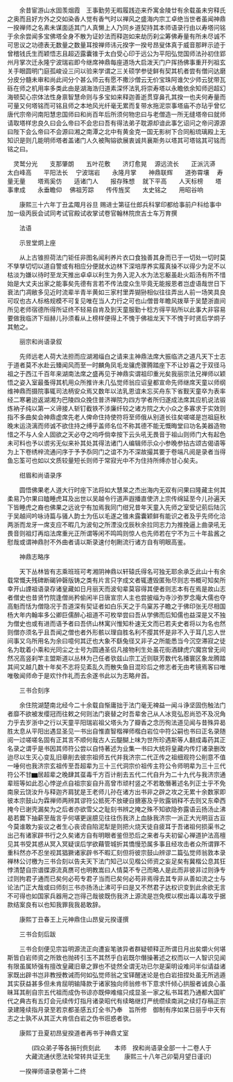 <!-- { "loadSidebar": true } -->
　　余昔宦游山水固羡烟霞　王事勤劳无暇履践迩来乔寓金陵廿有余载虽未穷释氏之奥而且好方外之交如染香人觉有香气时以禅风之盛海内宗工卓绝当世者虽闻神鼎一揆禅师之名素未谋面适其门人真懒上人乃同乡道契持其本师语录行由以寿塔问铭于余余尝闻多宝佛塔全身不散为证妙法而释迦如来劫历刹尘筹佛寿量有所未尽诚不可思议之功德表无数量之数量耳按禅师讳元揆字一揆号昂叟体真于威音那畔示迹于曾稽钱氏生而颖悟志且超迈露囊锥于太白受心印于远公为平阳弘觉国师法孙初住郢州月掌次迁永隆宁波瑞岩即今继席神鼎每座道场大启泼天门户挥扬佛事重开列祖玄关手眼圆明门庭孤峻设三问以验来学谓之三关硕学参徒鲜有契其机者尝有僧问达磨分皮分髓未审和尚此间分个甚么师云有愿不撒沙僧云无价宝珠阿谁欠少师云犹带瓦砾在师之机用率多类此由是湖海浩归道素深怀法乳将崇寿塔以永瞻依余知师迥超幻海顿契心宗体法性身禀智慧命则与多宝如来释迦善逝贯穿鼻孔其揆一也夫何寿量而可量又何塔铭而可铭且师之本地风光纤毫无累而复带水拖泥崇事塔庙不亦玷乎曾忆唐代宗帝问南阳慧忠国师曰和尚百年后所须何物忠曰与老僧造一所无缝塔帝曰就师请取塔样忠良久曰会么帝曰不会忠曰吾有得法弟子耽源却谙此事乞诏问之帝问源源曰陛下会么帝曰不会源曰湘之南潭之北中有黄金克一国无影树下合同船琉璃殿上无知识是则几能明师塔者盖诸门人久被陶镕欲展衷诚共襄斯务以塔其可塔铭其可铭而铭之曰。

　灵鹫分光　　支那肇朗　　五叶花敷　　济灯愈晃
　源远流长　　正派沆漭　　太白峰高　　平阳法长
　宁波瑞岩　　永隆月掌　　神鼎联辉　　道弥霄壤
　寿量无量　　塔焉奚仿　　适诸门人　　报存殊想
　就下平高　　人天标榜　　塔事聿成　　永垂瞻仰
　佛祖芳踪　　传传旌奖　　太史铭之　　用昭谷响

　　康熙三十六年丁丑孟陬月谷旦
赐进士第征仕郎兵科掌印都给事前户科给事中加一级丙辰会试同考试官殿试收掌试卷官翰林院庶吉士车万育撰

　　法语

　　示昱堂炯上座

　　从上古锥担荷法门钜任非图名闻利养片衣口食独善其身而已于一切处一切时莫不孳孳切切以道自警或有相应分便就水边林下深培厚养实履真操不以得少为足不以枯淡为嫌以待时至龙天推出卓卓以利生为务入泥入水为法忘躯虽赴火蹈汤有所不惜始是大丈夫出家之能事矣先德有言若不传法度众生毕竟无能报恩者岂虚语哉世日下衰法门凋敝多见近时流辈半青半黄如三家村里弄猢狲相似往往弄出人前一场笑具良可叹也古人标格规模不可复见唯在当人力行之可也山僧昔年瞻风拨草于吴楚浙直间所见老师宿德所得所证终不轻易自肯及到天童服勤十稔方得平贴所以此事大非容易要做我临济下烜赫儿孙须看从上榜样便得上不愧于佛祖龙天下不愧于时贤后学炯子其勉之。

　　丽宗和尚语录叙

　　先师远老人荷大法担而应湖湘缁白之请来主神鼎法席大振临济之道凡天下士志于道者莫不水赴云臻闻风而至一时麟角凤毛龙骧虎骤腾踏座下不让妙喜之于双径马祖之于西江千百年来湖南法席之盛再见于神鼎实谓祖印重光矣我丽宗法兄禅师以颖悟之姿入室最蚤得其机用众所推许未几弘觉师翁应诏皇都宣命先师继席天童以师纲维神鼎而摄院事辄司法柄安众焉又数年以法乳恩谊未忘买舟东下省觐天童卒为表率经二寒暑迨返湖湘为巴陵四众挽住普济禅院为四方学者所归遂成法席其应机说法锻炼衲子纯以第一义谛接人斩钉截铁不涉廉纤较之诸方院之大小众之多寡求于实效则指不多曲矣会神鼎虚席先老人俾命住持使符将至师俄从别道长往矣嗟嗟是岂祖庭秋晚末运浇漓而师诚不欲住持之缚乎盖师名位不称其德不能无慨晦堂曰功名美器造物惜之不与人全人固欲之天必夺之呜呼倘幸按下云头吼无畏音于祖山则师门大有起色未可料也予以谫劣无似来补其处其得法诸门人编辑师示众小参晚参拈古颂古偈语等为上下卷绣梓流通问序于予予忝同门之谊不为不深故撮其要于卷端凡阅是录者当得鱼忘筌可也如以文质较量短长则师于常寂光中不为住持所缚亦甘心矣夫。

　　绀眉和尚语录序

　　圆悟佛果老人道大行时座下法将如大慧杲之杰出海内无双有问果曰隆藏主何其柔易乃尔果曰瞌睡虎耳及出世以吴越令行道声遐播直使济上宗传绵延至今儿孙遍天下皆睡虎之裔也佛果之远讹宁有加焉我同门绀兄昔年天童入先师之室受记莂后陆沉于吴越间吟咏诗篇与骚人韵士为伍以毛遂之锥未露囊颖鲜有能识之者及乎先师化洽两浙而龙牙一席支应不暇几为波旬之所湮没戊辰秋余拉同志力为推挽逼上曲录吼无畏音则祖灯再焰法席重光正所谓等闲不鸣鸣则惊人也先师若在宁不为三十年盐酱之慰哉或谓神鼎肘不外曲者请以斯录速付剞劂流行诸方自有明眼高鉴。

　　神鼎志略序

　　天下丛林皆有志乘班班可考湘阴神鼎以轩辕氏得名可独无耶余承乏此山十有余载常慨夫残碑断碣钟磬版铸之类有片言只字成文者辄遭毁匿殆尽则志书概可知矣所幸开山諲祖语录存诸皇藏如日月丽天而波旬辈莫容得其便者则志本有在焉是故山志者僧史也昔贤竹院逢僧尚矜偷闲半日唐宣宗人主也尝披缁为寺沙弥罗念庵大儒也夺高魁而恬为僧隐况于吾道深有契证者如白乐天之于鸟窠苏子瞻之于佛印张无尽相国杨大年内翰率多公卿巨儒醉心祖道不可枚举尝曰吾从学佛而后知儒也益深是又不独为僧史也或有进而语予者曰吾侪山林寓兴惟知朴速无文而已若夫史者将以为名也然则僧亦须名乎且吾闻之僧也者外形骸以理自胜名利不撄其怀是非不入于耳几忘人世间事又乌所用名为余曰噫何其迂也大象不繇兔径又非子之所能悉当今沉空滞寂之徒名为耽着小乘和光同尘之士号为圆通圣侣凡接物利生处虽花街酒肆虎穴魔宫曾无间然况高竖刹竿主盟斯道以丛林为己任者欤兹山宗工近则联芳数代名播寰区象龙腾踏其间又越几数十年矣不志将见紊乱久而散失鱼目混珍后之修志者无由考镜焉客曰唯唯敬闻师命于是欢忭作礼而去余遂书此以为志略弁首。

　　三书合刻序

　　余住院湖楚南北经今二十余载自惭庸拙于法门毫无裨益一闻斗诤坚固伤触法门者靡不欲被发缨冠而往敕之何则法门衰替之时吾辈舍己从人冰竞弘忍尚恐不及况角力乎去岁浙中之行以天童平阳瑞岩祖父塔头为了瓣香之念历徇法道见闻与昔殊异曷胜太息从平阳出遇显圣见一书出自惟直智楷禅师楷白岩位中符公嗣也书曰正名录随阅一过嗟嗟名固有正其言不顺何哉古人云醍醐上味为世所珍遇斯等人翻成毒药其正名录之谓乎是书因其师符公尝以自恃著述为业集一书曰大统将皇藏内传灯诸录删改迨尽以生灭心变乱旧章削去彼宗祖师五代并我济宗二代正传之祖细观符公削意不值一唾何也我济宗玄祖传至吾超辈为三十三代洞宗价祖传主符公令师明辈为三十三代符公不甘▆居超辈之晚肆其虿毒千方百计削去五代二代自升为二十九代与我济宗通辈班等如此忍心悖逆点自祖宗妄自升高曾市顽村竖之不若敢僭著述名列正士乎不免南泉云饶汝升与释迦齐肩犹是王老师儿孙在诸方出书非之辟之攻之无累十余数家即彼本宗鼓山为霖禅师两辨其谬符公抵死不放硬自搪塞及乎败露销释不去则又东牵西掩今已谢壳漏矣为之后者亦欲雪父之耻刻书辨之掩之殊不知欲隐弥露语云扬汤止沸曷若爨下抽薪至哉言乎何堪更逞臆见往往伤我济上血脉我济宗一派正大光明亘古亘今莫谁敢为妄议之者生心丧谤自陷泥犁是则把火烧天徒自疲耳于吾诸祖何损渠书之出己有诸家辟书行之久矣诸方自有明眼者鉴但恐后之来者与夫初留心禅道护法高檀见其书受其惑从冥入冥疑误后学欲藉管城折其憍慢恐属多事且经攻击者众所谓罪不重科然亦不忍坐视其猖獗诸家辟书不暇汇刻但将彼宗鼓山辨谬二篇弘觉师翁敦本录禅林公讨檄为三书合刻以告夫天下法门知己以见楷公师资之妄足矣有冀楷公息其狂悖清楚自宗谱牒源流真赝可也明教嵩曰人情莫不专己而略人是此而非彼非过则诤专过则拘君子通而已矣何必苟专君子当而已矣何必苟非焉得去其专非从善如流之士与论法门正大哉或曰师刻三书亦扬汤止沸可乎曰是又不然君子达权识变到此余欲无言不可得也如国家兵器用之岂得己哉彼既伤我济上源流是岂免楔以楔出毒以毒攻乎据款结案良有以也知我罪我我曷敢辞。

　　康熙丁丑春王上元神鼎住山昂叟元揆谨撰

　　三书合刻后跋

　　三书合刻便见宗旨明源流正向遭妄笔骇异者群疑顿释正所谓日月出矣爝火何堪斯皆白岩师资之所致也抛砖引玉不其然乎白岩既尔僭操著述之权而以一人智识见闻有限虽属矫强有擅改皇藏旧章之罪也不徒然全谓无功已尔是渠明设难问半似请益诸家既出辟书岂非教授教诫而何如弘觉师翁之宝铎醒迷论是也白岩扭捏处虽无所逃遁其实获益甚多但未肯屈明输降款于诸家独向师翁修书下意求忏倾心拱服者诚良心虽昧耳其削自宗五代祖而成伪书谅亦既伸难缩只成显圣一家之私书耳若乃通都大国旷代之典古有五灯会元续传灯指月诸录昭代有续略继灯严统缵续南涧之续灯存稿正宗录建隆续指月录至若京都圣感五灯全书乃奉　旨所修　御制有序如杲日丽乎中天有志之士孰不从其正大肯信白岩之伪书诳惑者欤。

　　康熙丁丑夏初昂叟揆道者再书于神鼎丈室

　　　　(四众弟子等各捐刊赀刻此
　　本师　揆和尚语录全部一十二卷人于
　　　大藏流通伏愿法轮常转共证无生
　　康熙三十八年己卯菊月望日谨识)

　　一揆禅师语录卷第十二终
